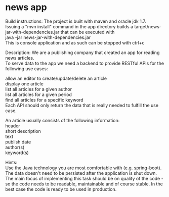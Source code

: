 # news app 
  
Build instructions: The project is built with maven and oracle jdk 1.7.  
Issuing a "mvn install" command in the app directory builds a target/news-jar-with-dependencies.jar that can be executed with  
java -jar news-jar-with-dependencies.jar  
This is console application and as such can be stopped with ctrl+c  
  
  
Description:
We are a publishing company that created an app for reading news articles.  
To serve data to the app we need a backend to provide RESTful APIs for the following use cases:  
  
allow an editor to create/update/delete an article  
display one article  
list all articles for a given author  
list all articles for a given period  
find all articles for a specific keyword  
Each API should only return the data that is really needed to fulfill the use case.  
  
An article usually consists of the following information:  
header  
short description  
text  
publish date  
author(s)  
keyword(s) 
    
Hints:  
Use the Java technology you are most comfortable with (e.g. spring-boot).  
The data doesn't need to be persisted after the application is shut down.  
The main focus of implementing this task should be on quality of the code - so the code needs to be readable, maintainable and of course stable. In the best case the code is ready to be used in production.  
  